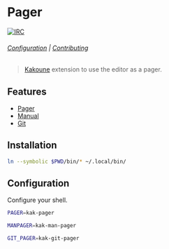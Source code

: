 # Pager

[![IRC][IRC Badge]][IRC]

###### [Configuration](#configuration) | [Contributing](CONTRIBUTING)

> [Kakoune] extension to use the editor as a pager.

## Features

- [Pager](bin/kak-pager)
- [Manual](bin/kak-man-pager)
- [Git](bin/kak-git-pager)

## Installation

``` sh
ln --symbolic $PWD/bin/* ~/.local/bin/
```

## Configuration

Configure your shell.

``` sh
PAGER=kak-pager
```

``` sh
MANPAGER=kak-man-pager
```

``` sh
GIT_PAGER=kak-git-pager
```

[Kakoune]: http://kakoune.org
[IRC]: https://webchat.freenode.net?channels=kakoune
[IRC Badge]: https://img.shields.io/badge/IRC-%23kakoune-blue.svg
